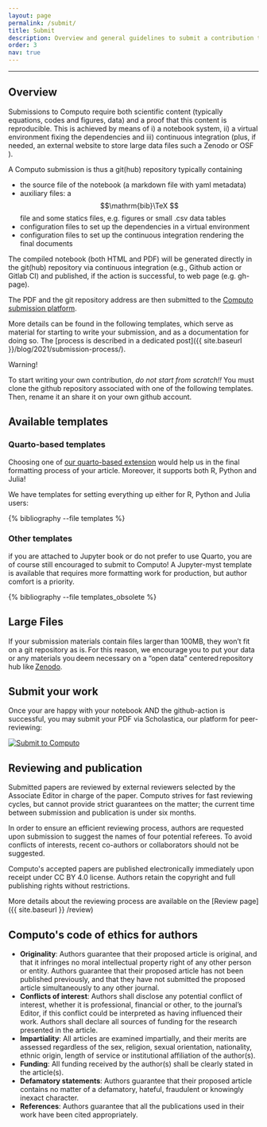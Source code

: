 ```yaml
---
layout: page
permalink: /submit/
title: Submit
description: Overview and general guidelines to submit a contribution to Computo
order: 3
nav: true
---
```


---

## Overview


Submissions to Computo require both scientific content (typically
equations, codes and figures, data) and a proof that this content is
reproducible. This is achieved by means of i) a notebook system, ii) a
virtual environment fixing the dependencies and iii) continuous
integration (plus, if needed, an external website to store large data
files such a Zenodo or OSF ).

A Computo submission is thus a git(hub) repository typically containing

- the source file of the notebook (a markdown  file with yaml metadata)
- auxiliary  files: a $$\mathrm{bib}\TeX  $$ file and some statics files, e.g. figures or small .csv data tables
- configuration files to set up the dependencies in a virtual environment
- configuration files to set up the continuous integration rendering the final documents

The compiled notebook (both HTML and PDF) will be generated directly
in the git(hub) repository via continuous integration (e.g., Github
action or Gitlab CI) and published, if the action is successful, to
web page (e.g. gh-page).

The PDF and the git repository address are then submitted
to    the   <a    href="https://computo.scholasticahq.com/for-authors"
style="outline: none; border:  none;">Computo submission platform</a>.

More details can be found in the following templates, which serve
as material for starting to write your submission, and as a
documentation for doing so. The [process is described in a
dedicated post]({{ site.baseurl }}/blog/2021/submission-process/).

<div class="info-block">
    <div class="info-block-header">Warning!</div>
     <div class="info-block-body">
	 <p>To start writing your own contribution, <em>do not start from scratch!!</em> You must clone the github repository associated with one of the following templates. Then, rename it an share it on your own github account.</p>
    </div>
</div>

## Available templates

### Quarto-based templates

Choosing one of [our quarto-based extension](https://github.com/computorg/computo-quarto-extension) would help us in the final formatting process of your article.  Moreover, it supports both R, Python and Julia!

We have templates for setting everything up either for R, Python and Julia users:

<div class="publications">

{% bibliography --file templates %}

</div>

### Other templates

if you are attached to Jupyter book or do not prefer to use Quarto, you are of course still encouraged to submit to Computo! A Jupyter-myst template is available that requires more formatting work for production, but author comfort is a priority.

<div class="publications">

{% bibliography --file templates_obsolete %}

</div>

## Large Files

If your submission materials contain files larger than 100MB, they won’t fit on a git repository as is. For this reason, we encourage you to put your data or any materials you deem necessary on a “open data” centered repository hub like [Zenodo](https://zenodo.org/). 

## Submit your work

Once your are happy with your notebook AND the github-action is
successful, you may submit your PDF via Scholastica, our platform for
peer-reviewing:

<div id="scholastica-submission-button" style="margin-top: 10px; margin-bottom: 10px;"><a href="https://computo.scholasticahq.com/for-authors" style="outline: none; border: none;"><img style="outline: none; border: none;" src="https://s3.amazonaws.com/docs.scholastica/law-review-submission-button/submit_via_scholastica.png" alt="Submit to Computo"></a></div>


## Reviewing and publication

Submitted papers are reviewed by external reviewers selected by the Associate Editor in charge of the paper.
Computo strives for fast reviewing cycles, but cannot provide strict guarantees on the matter; the current time between submission and publication is under six months.

In order to ensure an efficient reviewing process, authors are requested upon submission to suggest the names of four potential referees.  To avoid conflicts of interests, recent co-authors or collaborators should not be suggested.

Computo's accepted papers are published electronically immediately upon receipt under CC BY 4.0 license.
Authors retain the copyright and full publishing rights without restrictions.

More details about the reviewing process are available on the [Review page]({{ site.baseurl }} /review)

## Computo's code of ethics for authors

- **Originality**:
  Authors guarantee that their proposed article is original, and that it infringes no moral intellectual property right of any other person or entity.
  Authors guarantee that their proposed article has not been published previously, and that they have not submitted the proposed article simultaneously to any other journal.
- **Conflicts of interest**:
  Authors shall disclose any potential conflict of interest, whether it is professional,
  financial or other, to the journal’s Editor, if this conflict could be interpreted as having
  influenced their work. Authors shall declare all sources of funding for the research     presented in the article.
-  **Impartiality**:
  All articles are examined impartially, and their merits are assessed regardless of the
  sex, religion, sexual orientation, nationality, ethnic origin, length of service or     institutional affiliation of the author(s).
- **Funding**:
  All funding received by the author(s) shall be clearly stated in the article(s).
- **Defamatory statements**:
  Authors guarantee that their proposed article contains no matter of a defamatory, hateful, fraudulent or knowingly inexact character.
-  **References**:
  Authors guarantee that all the publications used in their work have been cited appropriately.



